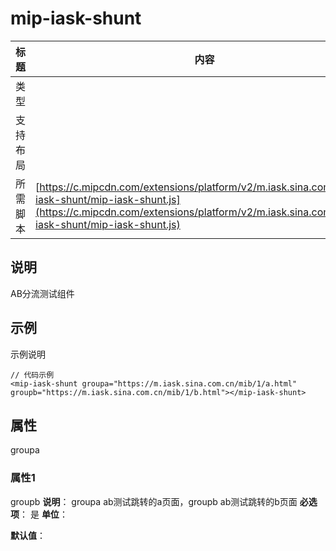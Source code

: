 # mip-iask-shunt

标题|内容
----|----
类型|
支持布局|
所需脚本| [https://c.mipcdn.com/extensions/platform/v2/m.iask.sina.com.cn/mip-iask-shunt/mip-iask-shunt.js](https://c.mipcdn.com/extensions/platform/v2/m.iask.sina.com.cn/mip-iask-shunt/mip-iask-shunt.js)

## 说明

AB分流测试组件

## 示例

示例说明

```
// 代码示例
<mip-iask-shunt groupa="https://m.iask.sina.com.cn/mib/1/a.html" groupb="https://m.iask.sina.com.cn/mib/1/b.html"></mip-iask-shunt>
```

## 属性
groupa
### 属性1
groupb
**说明**：
groupa ab测试跳转的a页面，groupb ab测试跳转的b页面
**必选项**：
是
**单位**：

**默认值**：

